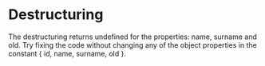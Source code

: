 # Destructuring

The destructuring returns undefined for the properties: name, surname and old. Try fixing the code without changing any of the object properties in the constant { id, name, surname, old }.
